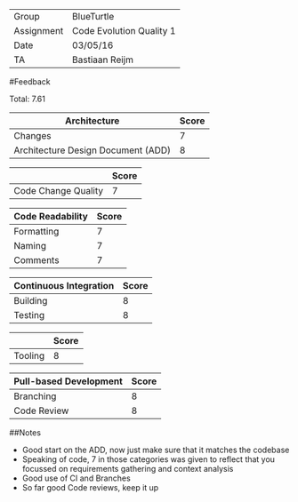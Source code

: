 |      |            |
|------|------------|
|Group | BlueTurtle |
|Assignment|Code Evolution Quality 1|
|Date|03/05/16|
|TA|Bastiaan Reijm|

#Feedback

Total: 7.61

| Architecture                       | Score |
|------------------------------------|-------|
| Changes                            | 7     |
| Architecture Design Document (ADD) | 8     |

|                     | Score |
|---------------------|-------|
| Code Change Quality | 7     |

| Code Readability | Score |
|------------------|-------|
| Formatting       | 7     |
| Naming           | 7     |
| Comments         | 7     |

| Continuous Integration | Score |
|------------------------|-------|
| Building               | 8     |
| Testing                | 8     |

|         | Score |
|---------|-------|
| Tooling | 8     |

| Pull-based Development | Score |
|------------------------|-------|
| Branching              | 8     |
| Code Review            | 8     |

##Notes
* Good start on the ADD, now just make sure that it matches the codebase
* Speaking of code, 7 in those categories was given to reflect that you focussed on requirements gathering and context analysis
* Good use of CI and Branches
* So far good Code reviews, keep it up